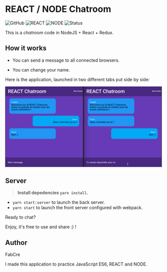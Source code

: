 # REACT / NODE Chatroom

 ![GitHub](https://img.shields.io/github/license/mashape/apistatus.svg?style=plastic)
 ![REACT](https://img.shields.io/badge/REACT-16.4.2-blue.svg?style=plastic)
 ![NODE](https://img.shields.io/badge/NODE-10.0.0-blue.svg?style=plastic)
 ![Status](https://img.shields.io/badge/status-finished-red.svg?style=plastic)

This is a *chatroom* code in NodeJS + React + Redux.

## How it works

* You can send a message to all connected browsers.

* You can change your name.

Here is the application, launched in two different tabs put side by side:

![chat room](chatroom.png)

## Server

> **Install depedencies `yarn install`.**

* `yarn start:server` to launch the back server.
* `yarn start` to launch the front server configured with webpack.

Ready to chat?

Enjoy, it's free to use and share :) !

## Author

FabCre

I made this application to practice JavaScript ES6, REACT and NODE.
